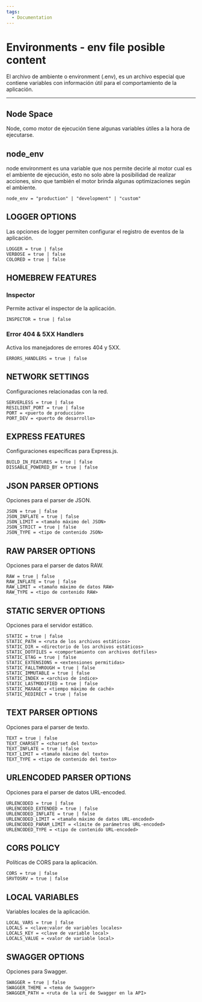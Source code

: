 ```yaml
---
tags:
  - Documentation
---
```

# Environments - env file posible content

El archivo de ambiente o environment (.env), es un archivo especial que contiene variables con información útil para el comportamiento de la aplicación.

---

## Node Space
Node, como motor de ejecución tiene algunas variables útiles a la hora de ejecutarse.

## node_env
node environment es una variable que nos permite decirle al motor cual es el ambiente de ejecución, esto no solo abre la posibilidad de realizar acciones, sino que también el motor brinda algunas optimizaciones según el ambiente.

```
node_env = "production" | "development" | "custom"
```

## LOGGER OPTIONS
Las opciones de logger permiten configurar el registro de eventos de la aplicación.

```
LOGGER = true | false
VERBOSE = true | false
COLORED = true | false
```

## HOMEBREW FEATURES
### Inspector
Permite activar el inspector de la aplicación.

```
INSPECTOR = true | false
```

### Error 404 & 5XX Handlers
Activa los manejadores de errores 404 y 5XX.

```
ERRORS_HANDLERS = true | false
```

## NETWORK SETTINGS
Configuraciones relacionadas con la red.

```
SERVERLESS = true | false
RESILIENT_PORT = true | false
PORT = <puerto de producción>
PORT_DEV = <puerto de desarrollo>
```

## EXPRESS FEATURES
Configuraciones específicas para Express.js.

```
BUILD_IN_FEATURES = true | false
DISSABLE_POWERED_BY = true | false
```

## JSON PARSER OPTIONS
Opciones para el parser de JSON.

```
JSON = true | false
JSON_INFLATE = true | false
JSON_LIMIT = <tamaño máximo del JSON>
JSON_STRICT = true | false
JSON_TYPE = <tipo de contenido JSON>
```

## RAW PARSER OPTIONS
Opciones para el parser de datos RAW.

```
RAW = true | false
RAW_INFLATE = true | false
RAW_LIMIT = <tamaño máximo de datos RAW>
RAW_TYPE = <tipo de contenido RAW>
```

## STATIC SERVER OPTIONS
Opciones para el servidor estático.

```
STATIC = true | false
STATIC_PATH = <ruta de los archivos estáticos>
STATIC_DIR = <directorio de los archivos estáticos>
STATIC_DOTFILES = <comportamiento con archivos dotfiles>
STATIC_ETAG = true | false
STATIC_EXTENSIONS = <extensiones permitidas>
STATIC_FALLTHROUGH = true | false
STATIC_IMMUTABLE = true | false
STATIC_INDEX = <archivo de índice>
STATIC_LASTMODIFIED = true | false
STATIC_MAXAGE = <tiempo máximo de caché>
STATIC_REDIRECT = true | false
```

## TEXT PARSER OPTIONS
Opciones para el parser de texto.

```
TEXT = true | false
TEXT_CHARSET = <charset del texto>
TEXT_INFLATE = true | false
TEXT_LIMIT = <tamaño máximo del texto>
TEXT_TYPE = <tipo de contenido del texto>
```

## URLENCODED PARSER OPTIONS
Opciones para el parser de datos URL-encoded.

```
URLENCODED = true | false
URLENCODED_EXTENDED = true | false
URLENCODED_INFLATE = true | false
URLENCODED_LIMIT = <tamaño máximo de datos URL-encoded>
URLENCODED_PARAM_LIMIT = <límite de parámetros URL-encoded>
URLENCODED_TYPE = <tipo de contenido URL-encoded>
```

## CORS POLICY
Políticas de CORS para la aplicación.

```
CORS = true | false
SRVTOSRV = true | false
```

## LOCAL VARIABLES
Variables locales de la aplicación.

```
LOCAL_VARS = true | false
LOCALS = <clave:valor de variables locales>
LOCALS_KEY = <clave de variable local>
LOCALS_VALUE = <valor de variable local>
```

## SWAGGER OPTIONS
Opciones para Swagger.

```
SWAGGER = true | false
SWAGGER_THEME = <tema de Swagger>
SWAGGER_PATH = <ruta de la uri de Swagger en la API>
```